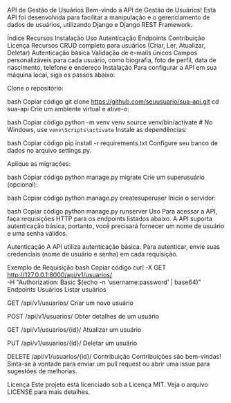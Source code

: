 API de Gestão de Usuários
Bem-vindo à API de Gestão de Usuários! Esta API foi desenvolvida para facilitar a manipulação e o gerenciamento de dados de usuários, utilizando Django e Django REST Framework.

Índice
Recursos
Instalação
Uso
Autenticação
Endpoints
Contribuição
Licença
Recursos
CRUD completo para usuários (Criar, Ler, Atualizar, Deletar)
Autenticação básica
Validação de e-mails únicos
Campos personalizáveis para cada usuário, como biografia, foto de perfil, data de nascimento, telefone e endereço
Instalação
Para configurar a API em sua máquina local, siga os passos abaixo:

Clone o repositório:

bash
Copiar código
git clone https://github.com/seuusuario/sua-api.git
cd sua-api
Crie um ambiente virtual e ative-o:

bash
Copiar código
python -m venv venv
source venv/bin/activate  # No Windows, use `venv\Scripts\activate`
Instale as dependências:

bash
Copiar código
pip install -r requirements.txt
Configure seu banco de dados no arquivo settings.py.

Aplique as migrações:

bash
Copiar código
python manage.py migrate
Crie um superusuário (opcional):

bash
Copiar código
python manage.py createsuperuser
Inicie o servidor:

bash
Copiar código
python manage.py runserver
Uso
Para acessar a API, faça requisições HTTP para os endpoints listados abaixo. A API suporta autenticação básica, portanto, você precisará fornecer um nome de usuário e uma senha válidos.

Autenticação
A API utiliza autenticação básica. Para autenticar, envie suas credenciais (nome de usuário e senha) em cada requisição.

Exemplo de Requisição
bash
Copiar código
curl -X GET http://127.0.0.1:8000/api/v1/usuarios/ \
     -H "Authorization: Basic $(echo -n 'username:password' | base64)"
Endpoints
Usuários
Listar usuários

GET /api/v1/usuarios/
Criar um novo usuário

POST /api/v1/usuarios/
Obter detalhes de um usuário

GET /api/v1/usuarios/{id}/
Atualizar um usuário

PUT /api/v1/usuarios/{id}/
Deletar um usuário

DELETE /api/v1/usuarios/{id}/
Contribuição
Contribuições são bem-vindas! Sinta-se à vontade para enviar um pull request ou abrir uma issue para sugestões de melhorias.

Licença
Este projeto está licenciado sob a Licença MIT. Veja o arquivo LICENSE para mais detalhes.
